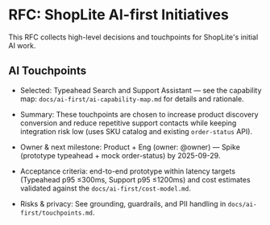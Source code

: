 # RFC: ShopLite AI-first Initiatives

This RFC collects high-level decisions and touchpoints for ShopLite's initial AI work.

## AI Touchpoints

- Selected: Typeahead Search and Support Assistant — see the capability map: `docs/ai-first/ai-capability-map.md` for details and rationale.

- Summary: These touchpoints are chosen to increase product discovery conversion and reduce repetitive support contacts while keeping integration risk low (uses SKU catalog and existing `order-status` API).

- Owner & next milestone: Product + Eng (owner: @owner) — Spike (prototype typeahead + mock order-status) by 2025-09-29.

- Acceptance criteria: end-to-end prototype within latency targets (Typeahead p95 ≤300ms, Support p95 ≤1200ms) and cost estimates validated against the `docs/ai-first/cost-model.md`.

- Risks & privacy: See grounding, guardrails, and PII handling in `docs/ai-first/touchpoints.md`.
